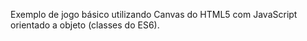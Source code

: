 Exemplo de jogo básico utilizando Canvas do HTML5
com JavaScript orientado a objeto (classes do ES6).
